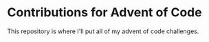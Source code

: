 # Contributions for Advent of Code

This repository is where I'll put all of my advent of code challenges.
